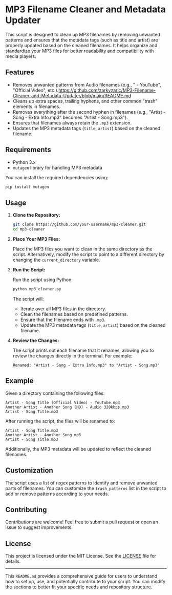 # MP3 Filename Cleaner and Metadata Updater

This script is designed to clean up MP3 filenames by removing unwanted patterns and ensures that the metadata tags (such as title and artist) are properly updated based on the cleaned filenames. It helps organize and standardize your MP3 files for better readability and compatibility with media players.

## Features

- Removes unwanted patterns from Audio filenames (e.g., " - YouTube", "Official Video", etc.).https://github.com/zarkyzaric/MP3-Filename-Cleaner-and-Metadata-Updater/blob/main/README.md
- Cleans up extra spaces, trailing hyphens, and other common "trash" elements in filenames.
- Removes everything after the second hyphen in filenames (e.g., "Artist - Song - Extra Info.mp3" becomes "Artist - Song.mp3").
- Ensures that filenames always retain the `.mp3` extension.
- Updates the MP3 metadata tags (`title`, `artist`) based on the cleaned filename.

## Requirements

- Python 3.x
- `mutagen` library for handling MP3 metadata

You can install the required dependencies using:

```bash
pip install mutagen
```

## Usage

1. **Clone the Repository:**

   ```bash
   git clone https://github.com/your-username/mp3-cleaner.git
   cd mp3-cleaner
   ```

2. **Place Your MP3 Files:**

   Place the MP3 files you want to clean in the same directory as the script. Alternatively, modify the script to point to a different directory by changing the `current_directory` variable.

3. **Run the Script:**

   Run the script using Python:

   ```bash
   python mp3_cleaner.py
   ```

   The script will:
   - Iterate over all MP3 files in the directory.
   - Clean the filenames based on predefined patterns.
   - Ensure that the filename ends with `.mp3`.
   - Update the MP3 metadata tags (`title`, `artist`) based on the cleaned filename.

4. **Review the Changes:**

   The script prints out each filename that it renames, allowing you to review the changes directly in the terminal. For example:

   ```
   Renamed: "Artist - Song - Extra Info.mp3" to "Artist - Song.mp3"
   ```

## Example

Given a directory containing the following files:

```
Artist - Song Title (Official Video) - YouTube.mp3
Another Artist - Another Song (HD) - Audio 320kbps.mp3
Artist - Song Title.mp3
```

After running the script, the files will be renamed to:

```
Artist - Song Title.mp3
Another Artist - Another Song.mp3
Artist - Song Title.mp3
```

Additionally, the MP3 metadata will be updated to reflect the cleaned filenames.

## Customization

The script uses a list of regex patterns to identify and remove unwanted parts of filenames. You can customize the `trash_patterns` list in the script to add or remove patterns according to your needs.

## Contributing

Contributions are welcome! Feel free to submit a pull request or open an issue to suggest improvements.

## License

This project is licensed under the MIT License. See the [LICENSE](LICENSE) file for details.

---

This `README.md` provides a comprehensive guide for users to understand how to set up, use, and potentially contribute to your script. You can modify the sections to better fit your specific needs and repository structure.
